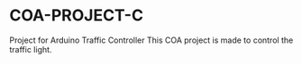 # COA-PROJECT-C
Project for Arduino Traffic Controller
This COA project is made to control the traffic light.
